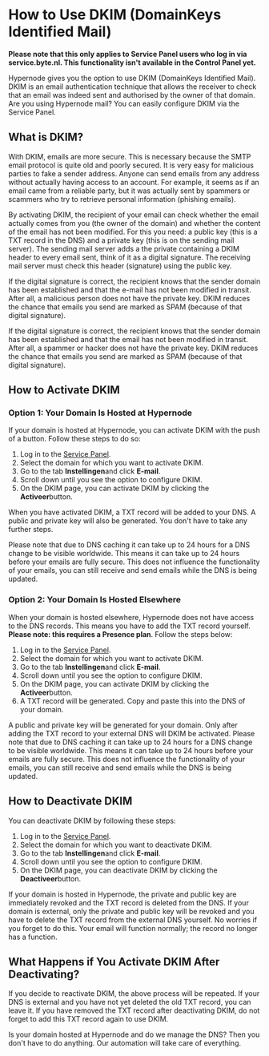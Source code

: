<!-- source: https://support.hypernode.com/en/best-practices/email/how-to-use-dkim-domainkeys-identified-mail/ -->

# How to Use DKIM (DomainKeys Identified Mail)

**Please note that this only applies to Service Panel users who log in via service.byte.nl. This functionality isn't available in the Control Panel yet.**

Hypernode gives you the option to use DKIM (DomainKeys Identified Mail). DKIM is an email authentication technique that allows the receiver to check that an email was indeed sent and authorised by the owner of that domain. Are you using Hypernode mail? You can easily configure DKIM via the Service Panel.

## What is DKIM?

With DKIM, emails are more secure. This is necessary because the SMTP email protocol is quite old and poorly secured. It is very easy for malicious parties to fake a sender address. Anyone can send emails from any address without actually having access to an account. For example, it seems as if an email came from a reliable party, but it was actually sent by spammers or scammers who try to retrieve personal information (phishing emails).

By activating DKIM, the recipient of your email can check whether the email actually comes from you (the owner of the domain) and whether the content of the email has not been modified. For this you need: a public key (this is a TXT record in the DNS) and a private key (this is on the sending mail server). The sending mail server adds a the private containing a DKIM header to every email sent, think of it as a digital signature. The receiving mail server must check this header (signature) using the public key.

If the digital signature is correct, the recipient knows that the sender domain has been established and that the e-mail has not been modified in transit. After all, a malicious person does not have the private key. DKIM reduces the chance that emails you send are marked as SPAM (because of that digital signature).

If the digital signature is correct, the recipient knows that the sender domain has been established and that the email has not been modified in transit. After all, a spammer or hacker does not have the private key. DKIM reduces the chance that emails you send are marked as SPAM (because of that digital signature).

## How to Activate DKIM

### Option 1: Your Domain Is Hosted at Hypernode

If your domain is hosted at Hypernode, you can activate DKIM with the push of a button. Follow these steps to do so:

1. Log in to the [Service Panel](https://auth.byte.nl/login/?).
1. Select the domain for which you want to activate DKIM.
1. Go to the tab **Instellingen**and click **E-mail**.
1. Scroll down until you see the option to configure DKIM.
1. On the DKIM page, you can activate DKIM by clicking the **Activeer**button.

When you have activated DKIM, a TXT record will be added to your DNS. A public and private key will also be generated. You don't have to take any further steps.

Please note that due to DNS caching it can take up to 24 hours for a DNS change to be visible worldwide. This means it can take up to 24 hours before your emails are fully secure. This does not influence the functionality of your emails, you can still receive and send emails while the DNS is being updated.

### Option 2: Your Domain Is Hosted Elsewhere

When your domain is hosted elsewhere, Hypernode does not have access to the DNS records. This means you have to add the TXT record yourself. **Please note: this requires a Presence plan**. Follow the steps below:

1. Log in to the [Service Panel](https://auth.byte.nl/login/?).
1. Select the domain for which you want to activate DKIM.
1. Go to the tab **Instellingen**and click **E-mail**.
1. Scroll down until you see the option to configure DKIM.
1. On the DKIM page, you can activate DKIM by clicking the **Activeer**button.
1. A TXT record will be generated. Copy and paste this into the DNS of your domain.

A public and private key will be generated for your domain. Only after adding the TXT record to your external DNS will DKIM be activated. Please note that due to DNS caching it can take up to 24 hours for a DNS change to be visible worldwide. This means it can take up to 24 hours before your emails are fully secure. This does not influence the functionality of your emails, you can still receive and send emails while the DNS is being updated.

## How to Deactivate DKIM

You can deactivate DKIM by following these steps:

1. Log in to the [Service Panel](https://auth.byte.nl/login/?).
1. Select the domain for which you want to deactivate DKIM.
1. Go to the tab **Instellingen**and click **E-mail**.
1. Scroll down until you see the option to configure DKIM.
1. On the DKIM page, you can deactivate DKIM by clicking the **Deactiveer**button.

If your domain is hosted in Hypernode, the private and public key are immediately revoked and the TXT record is deleted from the DNS. If your domain is external, only the private and public key will be revoked and you have to delete the TXT record from the external DNS yourself. No worries if you forget to do this. Your email will function normally; the record no longer has a function.

## What Happens if You Activate DKIM After Deactivating?

If you decide to reactivate DKIM, the above process will be repeated. If your DNS is external and you have not yet deleted the old TXT record, you can leave it. If you have removed the TXT record after deactivating DKIM, do not forget to add this TXT record again to use DKIM.

Is your domain hosted at Hypernode and do we manage the DNS? Then you don't have to do anything. Our automation will take care of everything.

